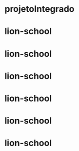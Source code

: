 # projetoIntegrado
# lion-school
# lion-school
# lion-school
# lion-school
# lion-school
# lion-school
